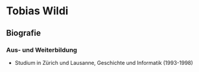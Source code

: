 # Tobias Wildi

## Biografie
### Aus- und Weiterbildung
- Studium in Zürich und Lausanne, Geschichte und Informatik (1993-1998)

